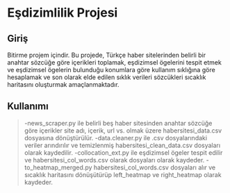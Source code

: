 # Eşdizimlilik Projesi

## Giriş 

Bitirme projem içindir. Bu projede, Türkçe haber sitelerinden belirli bir anahtar sözcüğe göre içerikleri toplamak, eşdizimsel ögelerini tespit etmek ve eşdizimsel ögelerin bulunduğu konumlara göre kullanım sıklığına göre hesaplamak ve son olarak elde edilen sıklık verileri sözcükleri sıcaklık haritasını oluşturmak amaçlanmaktadır.

## Kullanımı

>-news_scraper.py ile belirli beş haber sitesinden anahtar sözcüğe göre içerikler site adı, içerik, url vs. olmak üzere habersitesi_data.csv dosyasına dönüştürülür.
>-data.cleaner.py ile .csv dosyalarındaki veriler arındırılır ve temizlenmiş habersitesi_clean_data.csv dosyaları olarak kaydedilir.
>-collocation_ext.py ile eşdizimsel ögeler tespit edilir ve habersitesi_col_words.csv olarak dosyaları olarak kaydeder. 
>-to_heatmap_merged.py habersitesi_col_words.csv dosyaları alır ve sıcaklık haritasını dönüşütürüp left_heatmap ve right_heatmap olarak kaydeder.